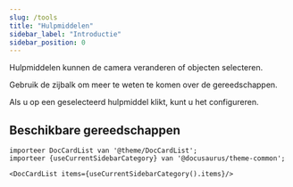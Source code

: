 ```yaml
---
slug: /tools
title: "Hulpmiddelen"
sidebar_label: "Introductie"
sidebar_position: 0
---
```



Hulpmiddelen kunnen de camera veranderen of objecten selecteren.

Gebruik de zijbalk om meer te weten te komen over de gereedschappen.

Als u op een geselecteerd hulpmiddel klikt, kunt u het configureren.

## Beschikbare gereedschappen

```mdx-code-block
importeer DocCardList van '@theme/DocCardList';
importeer {useCurrentSidebarCategory} van '@docusaurus/theme-common';

<DocCardList items={useCurrentSidebarCategory().items}/>
```

